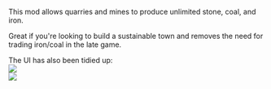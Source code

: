 This mod allows quarries and mines to produce unlimited stone, coal, and iron.

Great if you're looking to build a sustainable town and removes the need for trading iron/coal in the late game.

The UI has also been tidied up:  
![](http://i.imgur.com/AYOm8JK.png)  
![](http://i.imgur.com/uRvOxui.png)
